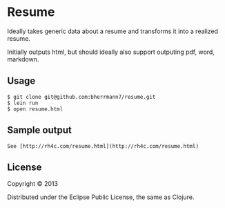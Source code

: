 # Resume

Ideally takes generic data about a resume and transforms it into a realized resume.

Initially outputs html, but should ideally also support outputing pdf, word, markdown.

## Usage

    $ git clone git@github.com:bherrmann7/resume.git
    $ lein run
    $ open resume.html

## Sample output

    See [http://rh4c.com/resume.html](http://rh4c.com/resume.html)    

## License

Copyright © 2013

Distributed under the Eclipse Public License, the same as Clojure.

